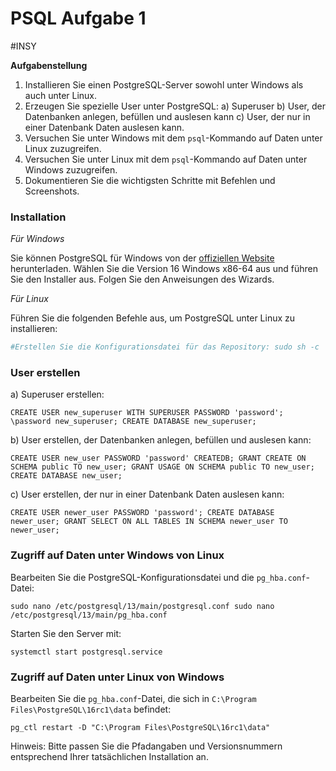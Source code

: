 # PSQL Aufgabe 1
#INSY 

**Aufgabenstellung**

1. Installieren Sie einen PostgreSQL-Server sowohl unter Windows als auch unter Linux.
2. Erzeugen Sie spezielle User unter PostgreSQL: a) Superuser b) User, der Datenbanken anlegen, befüllen und auslesen kann c) User, der nur in einer Datenbank Daten auslesen kann.
3. Versuchen Sie unter Windows mit dem `psql`-Kommando auf Daten unter Linux zuzugreifen.
4. Versuchen Sie unter Linux mit dem `psql`-Kommando auf Daten unter Windows zuzugreifen.
5. Dokumentieren Sie die wichtigsten Schritte mit Befehlen und Screenshots.

### Installation

_Für Windows_

Sie können PostgreSQL für Windows von der [offiziellen Website](https://www.enterprisedb.com/downloads/postgres-postgresql-downloads) herunterladen. Wählen Sie die Version 16 Windows x86-64 aus und führen Sie den Installer aus. Folgen Sie den Anweisungen des Wizards.

_Für Linux_

Führen Sie die folgenden Befehle aus, um PostgreSQL unter Linux zu installieren:

```bash
#Erstellen Sie die Konfigurationsdatei für das Repository: sudo sh -c 'echo "deb https://apt.postgresql.org/pub/repos/apt $(lsb_release -cs)-pgdg main" > /etc/apt/sources.list.d/pgdg.list'  # Importieren Sie den Repository-Signaturschlüssel: wget --quiet -O - https://www.postgresql.org/media/keys/ACCC4CF8.asc | sudo apt-key add –  # Aktualisieren Sie die Paketliste: sudo apt-get update  # Installieren Sie die neueste Version von PostgreSQL: sudo apt-get -y install postgresql
```

### User erstellen

a) Superuser erstellen:

`CREATE USER new_superuser WITH SUPERUSER PASSWORD 'password'; \password new_superuser; CREATE DATABASE new_superuser;`

b) User erstellen, der Datenbanken anlegen, befüllen und auslesen kann:

`CREATE USER new_user PASSWORD 'password' CREATEDB; GRANT CREATE ON SCHEMA public TO new_user; GRANT USAGE ON SCHEMA public TO new_user; CREATE DATABASE new_user;`

c) User erstellen, der nur in einer Datenbank Daten auslesen kann:

`CREATE USER newer_user PASSWORD 'password'; CREATE DATABASE newer_user; GRANT SELECT ON ALL TABLES IN SCHEMA newer_user TO newer_user;`

### Zugriff auf Daten unter Windows von Linux

Bearbeiten Sie die PostgreSQL-Konfigurationsdatei und die `pg_hba.conf`-Datei:

`sudo nano /etc/postgresql/13/main/postgresql.conf sudo nano /etc/postgresql/13/main/pg_hba.conf`

Starten Sie den Server mit:

`systemctl start postgresql.service`

### Zugriff auf Daten unter Linux von Windows

Bearbeiten Sie die `pg_hba.conf`-Datei, die sich in `C:\Program Files\PostgreSQL\16rc1\data` befindet:

`pg_ctl restart -D "C:\Program Files\PostgreSQL\16rc1\data"`

Hinweis: Bitte passen Sie die Pfadangaben und Versionsnummern entsprechend Ihrer tatsächlichen Installation an.